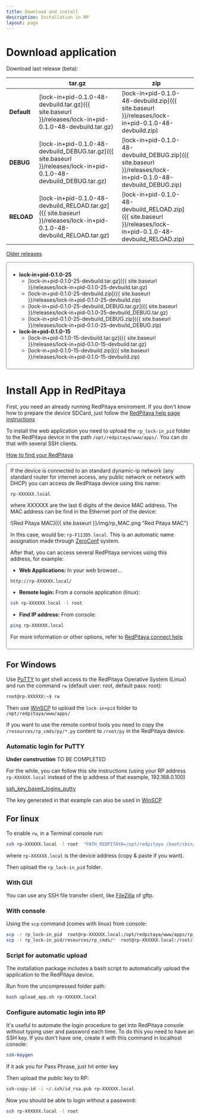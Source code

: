 ```yaml
---
title: Download and install
description: Installation in RP
layout: page
---
```


# Download application

Download last release (beta):



|             | tar.gz                                                                                                                 | zip                                                                                                              |
|-------------|------------------------------------------------------------------------------------------------------------------------|------------------------------------------------------------------------------------------------------------------|
| **Default** | [lock-in+pid-0.1.0-48-devbuild.tar.gz]({{ site.baseurl }}/releases/lock-in+pid-0.1.0-48-devbuild.tar.gz)               | [lock-in+pid-0.1.0-48-devbuild.zip]({{ site.baseurl }}/releases/lock-in+pid-0.1.0-48-devbuild.zip)               |
| **DEBUG**   | [lock-in+pid-0.1.0-48-devbuild_DEBUG.tar.gz]({{ site.baseurl }}/releases/lock-in+pid-0.1.0-48-devbuild_DEBUG.tar.gz)   | [lock-in+pid-0.1.0-48-devbuild_DEBUG.zip]({{ site.baseurl }}/releases/lock-in+pid-0.1.0-48-devbuild_DEBUG.zip)   |
| **RELOAD**  | [lock-in+pid-0.1.0-48-devbuild_RELOAD.tar.gz]({{ site.baseurl }}/releases/lock-in+pid-0.1.0-48-devbuild_RELOAD.tar.gz) | [lock-in+pid-0.1.0-48-devbuild_RELOAD.zip]({{ site.baseurl }}/releases/lock-in+pid-0.1.0-48-devbuild_RELOAD.zip) |






<a data-toggle="collapse" href="#OldReleases" aria-expanded="false" aria-controls="OldReleases">Older releases<span class="caret"></span></a>

<div id="OldReleases" class="collapse" markdown="1" style="padding: 10px; border: 1px solid gray; border-radius: 5px;">

  - **lock-in+pid-0.1.0-25**
    - [lock-in+pid-0.1.0-25-devbuild.tar.gz]({{ site.baseurl }}/releases/lock-in+pid-0.1.0-25-devbuild.tar.gz)
    - [lock-in+pid-0.1.0-25-devbuild.zip]({{ site.baseurl }}/releases/lock-in+pid-0.1.0-25-devbuild.zip)
    - [lock-in+pid-0.1.0-25-devbuild_DEBUG.tar.gz]({{ site.baseurl }}/releases/lock-in+pid-0.1.0-25-devbuild_DEBUG.tar.gz)
    - [lock-in+pid-0.1.0-25-devbuild_DEBUG.zip]({{ site.baseurl }}/releases/lock-in+pid-0.1.0-25-devbuild_DEBUG.zip)
  - **lock-in+pid-0.1.0-15**
    - [lock-in+pid-0.1.0-15-devbuild.tar.gz]({{ site.baseurl }}/releases/lock-in+pid-0.1.0-15-devbuild.tar.gz)
    - [lock-in+pid-0.1.0-15-devbuild.zip]({{ site.baseurl }}/releases/lock-in+pid-0.1.0-15-devbuild.zip)

</div>





# Install App in RedPitaya

First, you need an already running RedPitaya enviroment. If you don't know
how to prepare the device SDCard, just follow the
[RedPitaya help page instructions](http://redpitaya.readthedocs.io/en/latest/quickStart/SDcard/SDcard.html)

To install the web application you need to upload the `rp_lock-in_pid` folder
to the RedPitaya device in the path `/opt/redpitaya/www/apps/`. You can do that with several SSH clients.


<a data-toggle="collapse" href="#How_to_find_RedPitaya" aria-expanded="false" aria-controls="How_to_find_RedPitaya"> How to find your RedPitaya <span class="caret"></span></a>

<div id="How_to_find_RedPitaya" class="collapse" markdown="1" style="padding: 10px; border: 1px solid gray; border-radius: 5px;">
If the device is connected to an standard dynamic-ip network (any standard router for internet access, any public network or network with DHCP) you can access de RedPitaya device using this name:

`rp-XXXXXX.local`

where XXXXXX are the last 6 digits of the device MAC address. The MAC address can be find in the Ethernet port of the
device:

![Red Pitaya MAC]({{ site.baseurl }}/img/rp_MAC.png "Red Pitaya MAC")

In this case, would be: `rp-F113D5.local`. This is an automatic name assignation made through [ZeroConf](https://en.wikipedia.org/wiki/Zero-configuration_networking) system.

After that, you can access several RedPitaya services using this address, for example:

 - **Web Applications:** In your web browser...

 `http://rp-XXXXXX.local/`

 - **Remote login:** From a console application (linux):

 ```bash
 ssh rp-XXXXXX.local -l root
 ```

 - **Find IP address:** From console:
 ```bash
 ping rp-XXXXXX.local
 ```
For more information or other options, refer to
[RedPitaya connect help](http://redpitaya.readthedocs.io/en/latest/quickStart/connect/connect.html)

</div>


## For Windows

Use [PuTTY](https://www.chiark.greenend.org.uk/~sgtatham/putty/latest.html) to
get shell access to the RedPitaya Operative System (Linux) and run the command `rw` (default user: root, default pass: root):

```bash
root@rp-XXXXXX:~$ rw
```

Then use [WinSCP](https://winscp.net/) to upload the `lock-in+pid` folder to
 `/opt/redpitaya/www/apps/`

If you want to use the remote control tools you need to copy the `/resources/rp_cmds/py/*.py`
content to `/root/py` in the RedPitaya device.

### Automatic login for PuTTY

<div class="alert alert-warning" role="alert">
  <strong>Under construction</strong> TO BE COMPLETED
</div>

For the while, you can follow this site instructions (using your RP address `rp-XXXXXX.local` instead of the ip address of that example, 192.168.0.100)

[ssh_key_based_logins_putty](https://www.howtoforge.com/ssh_key_based_logins_putty)

The key generated in that example can also be used in [WinSCP](https://winscp.net/eng/docs/ui_login_authentication)

## For linux

To enable `rw`, in a Terminal console run:

```bash
ssh rp-XXXXXX.local -l root  "PATH_REDPITAYA=/opt/redpitaya /boot/sbin/rw"
```

where `rp-XXXXXX.local` is the device address (copy & paste if you want).

Then upload the `rp_lock-in_pid` folder.

### With GUI

You can use any SSH file transfer client, like [FileZilla](https://filezilla-project.org/) of gftp.

### With console
Using the `scp` command (comes with linux) from console:

```bash
scp -r rp_lock-in_pid  root@rp-XXXXXX.local:/opt/redpitaya/www/apps/rp_lock-in_pid
scp -r rp_lock-in_pid/resources/rp_cmds/*  root@rp-XXXXXX.local:/root/
```

### Script for automatic upload
The installation package includes a bash script to automatically upload
the application to the RedPitaya device.

Run from the uncompressed folder path:

```bash
bash upload_app.sh rp-XXXXXX.local
```

### Configure automatic login into RP

It's useful to automate the login procedure to get into RedPitaya console without
typing user and password each time. To do this you need to have an SSH key. If you
don't have one, create it with this command in localhost console:

```bash
ssh-keygen
```
If it ask you for Pass Phrase, just hit enter key

Then upload the public key to RP:

```bash
ssh-copy-id -i ~/.ssh/id_rsa.pub rp-XXXXXX.local
```

Now you should be able to login without a password:

```bash
ssh rp-XXXXXX.local -l root
```
